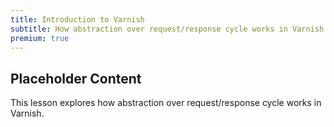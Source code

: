 ```yaml
---
title: Introduction to Varnish
subtitle: How abstraction over request/response cycle works in Varnish
premium: true
---
```


## Placeholder Content

This lesson explores how abstraction over request/response cycle works in Varnish. 